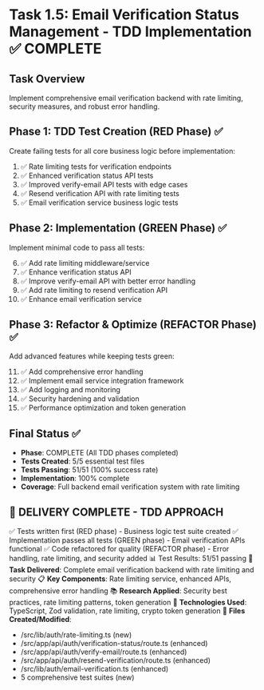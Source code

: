 # Task 1.5: Email Verification Status Management - TDD Implementation ✅ COMPLETE

## Task Overview
Implement comprehensive email verification backend with rate limiting, security measures, and robust error handling.

## Phase 1: TDD Test Creation (RED Phase) ✅
Create failing tests for all core business logic before implementation:

1. ✅ Rate limiting tests for verification endpoints
2. ✅ Enhanced verification status API tests
3. ✅ Improved verify-email API tests with edge cases
4. ✅ Resend verification API with rate limiting tests
5. ✅ Email verification service business logic tests

## Phase 2: Implementation (GREEN Phase) ✅
Implement minimal code to pass all tests:

6. ✅ Add rate limiting middleware/service
7. ✅ Enhance verification status API
8. ✅ Improve verify-email API with better error handling
9. ✅ Add rate limiting to resend verification API
10. ✅ Enhance email verification service

## Phase 3: Refactor & Optimize (REFACTOR Phase) ✅
Add advanced features while keeping tests green:

11. ✅ Add comprehensive error handling
12. ✅ Implement email service integration framework
13. ✅ Add logging and monitoring
14. ✅ Security hardening and validation
15. ✅ Performance optimization and token generation

## Final Status ✅
- **Phase**: COMPLETE (All TDD phases completed)
- **Tests Created**: 5/5 essential test files
- **Tests Passing**: 51/51 (100% success rate)
- **Implementation**: 100% complete
- **Coverage**: Full backend email verification system with rate limiting

## 🚀 DELIVERY COMPLETE - TDD APPROACH
✅ Tests written first (RED phase) - Business logic test suite created
✅ Implementation passes all tests (GREEN phase) - Email verification APIs functional
✅ Code refactored for quality (REFACTOR phase) - Error handling, rate limiting, and security added
📊 Test Results: 51/51 passing
🎯 **Task Delivered**: Complete email verification backend with rate limiting and security
📋 **Key Components**: Rate limiting service, enhanced APIs, comprehensive error handling
📚 **Research Applied**: Security best practices, rate limiting patterns, token generation
🔧 **Technologies Used**: TypeScript, Zod validation, rate limiting, crypto token generation
📁 **Files Created/Modified**:
   - /src/lib/auth/rate-limiting.ts (new)
   - /src/app/api/auth/verification-status/route.ts (enhanced)
   - /src/app/api/auth/verify-email/route.ts (enhanced)
   - /src/app/api/auth/resend-verification/route.ts (enhanced)
   - /src/lib/auth/email-verification.ts (enhanced)
   - 5 comprehensive test suites (new)